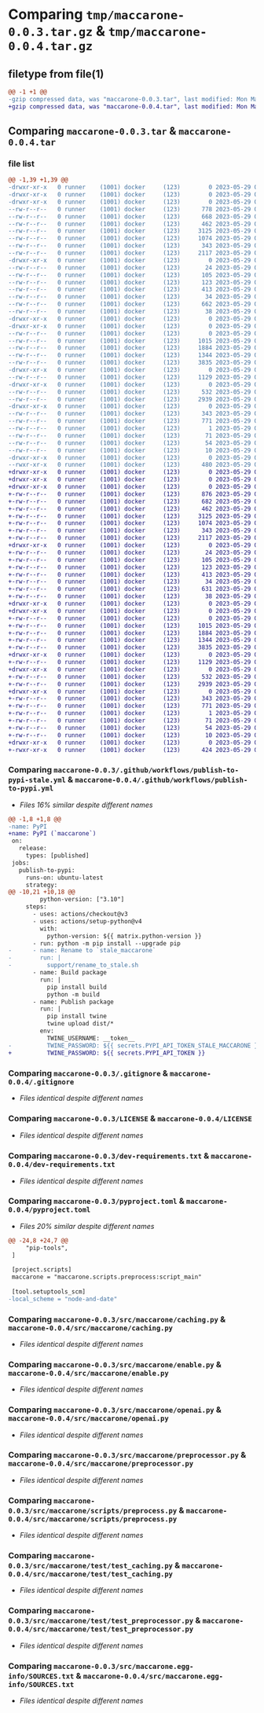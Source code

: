 # Comparing `tmp/maccarone-0.0.3.tar.gz` & `tmp/maccarone-0.0.4.tar.gz`

## filetype from file(1)

```diff
@@ -1 +1 @@
-gzip compressed data, was "maccarone-0.0.3.tar", last modified: Mon May 29 00:54:25 2023, max compression
+gzip compressed data, was "maccarone-0.0.4.tar", last modified: Mon May 29 02:56:59 2023, max compression
```

## Comparing `maccarone-0.0.3.tar` & `maccarone-0.0.4.tar`

### file list

```diff
@@ -1,39 +1,39 @@
-drwxr-xr-x   0 runner    (1001) docker     (123)        0 2023-05-29 00:54:25.361644 maccarone-0.0.3/
-drwxr-xr-x   0 runner    (1001) docker     (123)        0 2023-05-29 00:54:25.353644 maccarone-0.0.3/.github/
-drwxr-xr-x   0 runner    (1001) docker     (123)        0 2023-05-29 00:54:25.357644 maccarone-0.0.3/.github/workflows/
--rw-r--r--   0 runner    (1001) docker     (123)      778 2023-05-29 00:54:10.000000 maccarone-0.0.3/.github/workflows/publish-to-pypi-stale.yml
--rw-r--r--   0 runner    (1001) docker     (123)      668 2023-05-29 00:54:10.000000 maccarone-0.0.3/.github/workflows/publish-to-pypi.yml
--rw-r--r--   0 runner    (1001) docker     (123)      462 2023-05-29 00:54:10.000000 maccarone-0.0.3/.github/workflows/run-pytest.yml
--rw-r--r--   0 runner    (1001) docker     (123)     3125 2023-05-29 00:54:10.000000 maccarone-0.0.3/.gitignore
--rw-r--r--   0 runner    (1001) docker     (123)     1074 2023-05-29 00:54:10.000000 maccarone-0.0.3/LICENSE
--rw-r--r--   0 runner    (1001) docker     (123)      343 2023-05-29 00:54:25.357644 maccarone-0.0.3/PKG-INFO
--rw-r--r--   0 runner    (1001) docker     (123)     2117 2023-05-29 00:54:10.000000 maccarone-0.0.3/dev-requirements.txt
-drwxr-xr-x   0 runner    (1001) docker     (123)        0 2023-05-29 00:54:25.357644 maccarone-0.0.3/examples/
--rw-r--r--   0 runner    (1001) docker     (123)       24 2023-05-29 00:54:10.000000 maccarone-0.0.3/examples/__init__.py
--rw-r--r--   0 runner    (1001) docker     (123)      105 2023-05-29 00:54:10.000000 maccarone-0.0.3/examples/add.mn.py
--rw-r--r--   0 runner    (1001) docker     (123)      123 2023-05-29 00:54:10.000000 maccarone-0.0.3/examples/fizzbuzz.mn.py
--rw-r--r--   0 runner    (1001) docker     (123)      413 2023-05-29 00:54:10.000000 maccarone-0.0.3/examples/todo.mn.py
--rw-r--r--   0 runner    (1001) docker     (123)       34 2023-05-29 00:54:10.000000 maccarone-0.0.3/local-dev-requirements.txt
--rw-r--r--   0 runner    (1001) docker     (123)      662 2023-05-29 00:54:10.000000 maccarone-0.0.3/pyproject.toml
--rw-r--r--   0 runner    (1001) docker     (123)       38 2023-05-29 00:54:25.361644 maccarone-0.0.3/setup.cfg
-drwxr-xr-x   0 runner    (1001) docker     (123)        0 2023-05-29 00:54:25.353644 maccarone-0.0.3/src/
-drwxr-xr-x   0 runner    (1001) docker     (123)        0 2023-05-29 00:54:25.357644 maccarone-0.0.3/src/maccarone/
--rw-r--r--   0 runner    (1001) docker     (123)        0 2023-05-29 00:54:10.000000 maccarone-0.0.3/src/maccarone/__init__.py
--rw-r--r--   0 runner    (1001) docker     (123)     1015 2023-05-29 00:54:10.000000 maccarone-0.0.3/src/maccarone/caching.py
--rw-r--r--   0 runner    (1001) docker     (123)     1884 2023-05-29 00:54:10.000000 maccarone-0.0.3/src/maccarone/enable.py
--rw-r--r--   0 runner    (1001) docker     (123)     1344 2023-05-29 00:54:10.000000 maccarone-0.0.3/src/maccarone/openai.py
--rw-r--r--   0 runner    (1001) docker     (123)     3835 2023-05-29 00:54:10.000000 maccarone-0.0.3/src/maccarone/preprocessor.py
-drwxr-xr-x   0 runner    (1001) docker     (123)        0 2023-05-29 00:54:25.357644 maccarone-0.0.3/src/maccarone/scripts/
--rw-r--r--   0 runner    (1001) docker     (123)     1129 2023-05-29 00:54:10.000000 maccarone-0.0.3/src/maccarone/scripts/preprocess.py
-drwxr-xr-x   0 runner    (1001) docker     (123)        0 2023-05-29 00:54:25.357644 maccarone-0.0.3/src/maccarone/test/
--rw-r--r--   0 runner    (1001) docker     (123)      532 2023-05-29 00:54:10.000000 maccarone-0.0.3/src/maccarone/test/test_caching.py
--rw-r--r--   0 runner    (1001) docker     (123)     2939 2023-05-29 00:54:10.000000 maccarone-0.0.3/src/maccarone/test/test_preprocessor.py
-drwxr-xr-x   0 runner    (1001) docker     (123)        0 2023-05-29 00:54:25.357644 maccarone-0.0.3/src/maccarone.egg-info/
--rw-r--r--   0 runner    (1001) docker     (123)      343 2023-05-29 00:54:25.000000 maccarone-0.0.3/src/maccarone.egg-info/PKG-INFO
--rw-r--r--   0 runner    (1001) docker     (123)      771 2023-05-29 00:54:25.000000 maccarone-0.0.3/src/maccarone.egg-info/SOURCES.txt
--rw-r--r--   0 runner    (1001) docker     (123)        1 2023-05-29 00:54:25.000000 maccarone-0.0.3/src/maccarone.egg-info/dependency_links.txt
--rw-r--r--   0 runner    (1001) docker     (123)       71 2023-05-29 00:54:25.000000 maccarone-0.0.3/src/maccarone.egg-info/entry_points.txt
--rw-r--r--   0 runner    (1001) docker     (123)       54 2023-05-29 00:54:25.000000 maccarone-0.0.3/src/maccarone.egg-info/requires.txt
--rw-r--r--   0 runner    (1001) docker     (123)       10 2023-05-29 00:54:25.000000 maccarone-0.0.3/src/maccarone.egg-info/top_level.txt
-drwxr-xr-x   0 runner    (1001) docker     (123)        0 2023-05-29 00:54:25.357644 maccarone-0.0.3/support/
--rwxr-xr-x   0 runner    (1001) docker     (123)      480 2023-05-29 00:54:10.000000 maccarone-0.0.3/support/rename_to_stale.sh
+drwxr-xr-x   0 runner    (1001) docker     (123)        0 2023-05-29 02:56:59.589148 maccarone-0.0.4/
+drwxr-xr-x   0 runner    (1001) docker     (123)        0 2023-05-29 02:56:59.577148 maccarone-0.0.4/.github/
+drwxr-xr-x   0 runner    (1001) docker     (123)        0 2023-05-29 02:56:59.581148 maccarone-0.0.4/.github/workflows/
+-rw-r--r--   0 runner    (1001) docker     (123)      876 2023-05-29 02:56:46.000000 maccarone-0.0.4/.github/workflows/publish-to-pypi-stale.yml
+-rw-r--r--   0 runner    (1001) docker     (123)      682 2023-05-29 02:56:46.000000 maccarone-0.0.4/.github/workflows/publish-to-pypi.yml
+-rw-r--r--   0 runner    (1001) docker     (123)      462 2023-05-29 02:56:46.000000 maccarone-0.0.4/.github/workflows/run-pytest.yml
+-rw-r--r--   0 runner    (1001) docker     (123)     3125 2023-05-29 02:56:46.000000 maccarone-0.0.4/.gitignore
+-rw-r--r--   0 runner    (1001) docker     (123)     1074 2023-05-29 02:56:46.000000 maccarone-0.0.4/LICENSE
+-rw-r--r--   0 runner    (1001) docker     (123)      343 2023-05-29 02:56:59.589148 maccarone-0.0.4/PKG-INFO
+-rw-r--r--   0 runner    (1001) docker     (123)     2117 2023-05-29 02:56:46.000000 maccarone-0.0.4/dev-requirements.txt
+drwxr-xr-x   0 runner    (1001) docker     (123)        0 2023-05-29 02:56:59.585148 maccarone-0.0.4/examples/
+-rw-r--r--   0 runner    (1001) docker     (123)       24 2023-05-29 02:56:46.000000 maccarone-0.0.4/examples/__init__.py
+-rw-r--r--   0 runner    (1001) docker     (123)      105 2023-05-29 02:56:46.000000 maccarone-0.0.4/examples/add.mn.py
+-rw-r--r--   0 runner    (1001) docker     (123)      123 2023-05-29 02:56:46.000000 maccarone-0.0.4/examples/fizzbuzz.mn.py
+-rw-r--r--   0 runner    (1001) docker     (123)      413 2023-05-29 02:56:46.000000 maccarone-0.0.4/examples/todo.mn.py
+-rw-r--r--   0 runner    (1001) docker     (123)       34 2023-05-29 02:56:46.000000 maccarone-0.0.4/local-dev-requirements.txt
+-rw-r--r--   0 runner    (1001) docker     (123)      631 2023-05-29 02:56:46.000000 maccarone-0.0.4/pyproject.toml
+-rw-r--r--   0 runner    (1001) docker     (123)       38 2023-05-29 02:56:59.589148 maccarone-0.0.4/setup.cfg
+drwxr-xr-x   0 runner    (1001) docker     (123)        0 2023-05-29 02:56:59.581148 maccarone-0.0.4/src/
+drwxr-xr-x   0 runner    (1001) docker     (123)        0 2023-05-29 02:56:59.585148 maccarone-0.0.4/src/maccarone/
+-rw-r--r--   0 runner    (1001) docker     (123)        0 2023-05-29 02:56:46.000000 maccarone-0.0.4/src/maccarone/__init__.py
+-rw-r--r--   0 runner    (1001) docker     (123)     1015 2023-05-29 02:56:46.000000 maccarone-0.0.4/src/maccarone/caching.py
+-rw-r--r--   0 runner    (1001) docker     (123)     1884 2023-05-29 02:56:46.000000 maccarone-0.0.4/src/maccarone/enable.py
+-rw-r--r--   0 runner    (1001) docker     (123)     1344 2023-05-29 02:56:46.000000 maccarone-0.0.4/src/maccarone/openai.py
+-rw-r--r--   0 runner    (1001) docker     (123)     3835 2023-05-29 02:56:46.000000 maccarone-0.0.4/src/maccarone/preprocessor.py
+drwxr-xr-x   0 runner    (1001) docker     (123)        0 2023-05-29 02:56:59.589148 maccarone-0.0.4/src/maccarone/scripts/
+-rw-r--r--   0 runner    (1001) docker     (123)     1129 2023-05-29 02:56:46.000000 maccarone-0.0.4/src/maccarone/scripts/preprocess.py
+drwxr-xr-x   0 runner    (1001) docker     (123)        0 2023-05-29 02:56:59.589148 maccarone-0.0.4/src/maccarone/test/
+-rw-r--r--   0 runner    (1001) docker     (123)      532 2023-05-29 02:56:46.000000 maccarone-0.0.4/src/maccarone/test/test_caching.py
+-rw-r--r--   0 runner    (1001) docker     (123)     2939 2023-05-29 02:56:46.000000 maccarone-0.0.4/src/maccarone/test/test_preprocessor.py
+drwxr-xr-x   0 runner    (1001) docker     (123)        0 2023-05-29 02:56:59.589148 maccarone-0.0.4/src/maccarone.egg-info/
+-rw-r--r--   0 runner    (1001) docker     (123)      343 2023-05-29 02:56:59.000000 maccarone-0.0.4/src/maccarone.egg-info/PKG-INFO
+-rw-r--r--   0 runner    (1001) docker     (123)      771 2023-05-29 02:56:59.000000 maccarone-0.0.4/src/maccarone.egg-info/SOURCES.txt
+-rw-r--r--   0 runner    (1001) docker     (123)        1 2023-05-29 02:56:59.000000 maccarone-0.0.4/src/maccarone.egg-info/dependency_links.txt
+-rw-r--r--   0 runner    (1001) docker     (123)       71 2023-05-29 02:56:59.000000 maccarone-0.0.4/src/maccarone.egg-info/entry_points.txt
+-rw-r--r--   0 runner    (1001) docker     (123)       54 2023-05-29 02:56:59.000000 maccarone-0.0.4/src/maccarone.egg-info/requires.txt
+-rw-r--r--   0 runner    (1001) docker     (123)       10 2023-05-29 02:56:59.000000 maccarone-0.0.4/src/maccarone.egg-info/top_level.txt
+drwxr-xr-x   0 runner    (1001) docker     (123)        0 2023-05-29 02:56:59.589148 maccarone-0.0.4/support/
+-rwxr-xr-x   0 runner    (1001) docker     (123)      424 2023-05-29 02:56:46.000000 maccarone-0.0.4/support/rename_to_stale.sh
```

### Comparing `maccarone-0.0.3/.github/workflows/publish-to-pypi-stale.yml` & `maccarone-0.0.4/.github/workflows/publish-to-pypi.yml`

 * *Files 16% similar despite different names*

```diff
@@ -1,8 +1,8 @@
-name: PyPI
+name: PyPI (`maccarone`)
 on:
   release:
     types: [published]
 jobs:
   publish-to-pypi:
     runs-on: ubuntu-latest
     strategy:
@@ -10,21 +10,18 @@
         python-version: ["3.10"]
     steps:
       - uses: actions/checkout@v3
       - uses: actions/setup-python@v4
         with:
           python-version: ${{ matrix.python-version }}
       - run: python -m pip install --upgrade pip
-      - name: Rename to `stale_maccarone`
-        run: |
-          support/rename_to_stale.sh
       - name: Build package
         run: |
           pip install build
           python -m build
       - name: Publish package
         run: |
           pip install twine
           twine upload dist/*
         env:
           TWINE_USERNAME: __token__
-          TWINE_PASSWORD: ${{ secrets.PYPI_API_TOKEN_STALE_MACCARONE }}
+          TWINE_PASSWORD: ${{ secrets.PYPI_API_TOKEN }}
```

### Comparing `maccarone-0.0.3/.gitignore` & `maccarone-0.0.4/.gitignore`

 * *Files identical despite different names*

### Comparing `maccarone-0.0.3/LICENSE` & `maccarone-0.0.4/LICENSE`

 * *Files identical despite different names*

### Comparing `maccarone-0.0.3/dev-requirements.txt` & `maccarone-0.0.4/dev-requirements.txt`

 * *Files identical despite different names*

### Comparing `maccarone-0.0.3/pyproject.toml` & `maccarone-0.0.4/pyproject.toml`

 * *Files 20% similar despite different names*

```diff
@@ -24,8 +24,7 @@
     "pip-tools",
 ]
 
 [project.scripts]
 maccarone = "maccarone.scripts.preprocess:script_main"
 
 [tool.setuptools_scm]
-local_scheme = "node-and-date"
```

### Comparing `maccarone-0.0.3/src/maccarone/caching.py` & `maccarone-0.0.4/src/maccarone/caching.py`

 * *Files identical despite different names*

### Comparing `maccarone-0.0.3/src/maccarone/enable.py` & `maccarone-0.0.4/src/maccarone/enable.py`

 * *Files identical despite different names*

### Comparing `maccarone-0.0.3/src/maccarone/openai.py` & `maccarone-0.0.4/src/maccarone/openai.py`

 * *Files identical despite different names*

### Comparing `maccarone-0.0.3/src/maccarone/preprocessor.py` & `maccarone-0.0.4/src/maccarone/preprocessor.py`

 * *Files identical despite different names*

### Comparing `maccarone-0.0.3/src/maccarone/scripts/preprocess.py` & `maccarone-0.0.4/src/maccarone/scripts/preprocess.py`

 * *Files identical despite different names*

### Comparing `maccarone-0.0.3/src/maccarone/test/test_caching.py` & `maccarone-0.0.4/src/maccarone/test/test_caching.py`

 * *Files identical despite different names*

### Comparing `maccarone-0.0.3/src/maccarone/test/test_preprocessor.py` & `maccarone-0.0.4/src/maccarone/test/test_preprocessor.py`

 * *Files identical despite different names*

### Comparing `maccarone-0.0.3/src/maccarone.egg-info/SOURCES.txt` & `maccarone-0.0.4/src/maccarone.egg-info/SOURCES.txt`

 * *Files identical despite different names*


